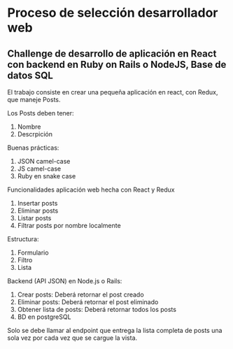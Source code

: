 # Proceso de selección desarrollador web

## Challenge de desarrollo de aplicación en React con backend en Ruby on Rails o NodeJS, Base de datos SQL

El trabajo consiste en crear una pequeña aplicación en react, con Redux, que maneje Posts.

Los Posts deben tener:

1. Nombre
2. Descrpición

Buenas prácticas:

1. JSON camel-case
2. JS camel-case
3. Ruby en snake case

Funcionalidades aplicación web hecha con React y Redux

1. Insertar posts
2. Eliminar posts
3. Listar posts
4. Filtrar posts por nombre localmente

Estructura:

1. Formulario
2. Filtro
3. Lista

Backend (API JSON) en Node.js o Rails:

1. Crear posts: Deberá retornar el post creado
2. Eliminar posts: Deberá retornar el post eliminado
3. Obtener lista de posts: Deberá retornar todos los posts
4. BD en postgreSQL

Solo se debe llamar al endpoint que entrega la lista completa de posts una sola vez por cada vez que se cargue la vista.

